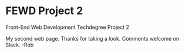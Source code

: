 # FEWD Project 2

 Front-End Web Development Techdegree Project 2

 My second web page.  Thanks for taking a look.  Comments welcome on Slack.
 -Rob